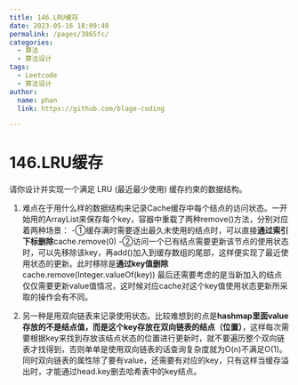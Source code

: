 ```yaml
---
title: 146.LRU缓存
date: 2023-05-16 18:09:40
permalink: /pages/3865fc/
categories: 
  - 算法
  - 算法设计
tags: 
  - Leetcode
  - 算法设计
author: 
  name: phan
  link: https://github.com/blage-coding

---
```

# 146.LRU缓存

请你设计并实现一个满足  LRU (最近最少使用) 缓存约束的数据结构。

1. 难点在于用什么样的数据结构来记录Cache缓存中每个结点的访问状态。一开始用的ArrayList来保存每个key，容器中重载了两种remove()方法，分别对应着两种场景：
   -①缓存满时需要逐出最久未使用的结点时，可以直接**通过索引下标删除**cache.remove(0)
   -②访问一个已有结点需要更新该节点的使用状态时，可以先移除该key，再add()加入到缓存数组的尾部，这样便实现了最近使用状态的更新。此时移除是**通过key值删除**cache.remove(Integer.valueOf(key))
   最后还需要考虑的是当新加入的结点仅仅需要更新value值情况，这时候对应cache对这个key值使用状态更新所采取的操作会有不同。

2. 另一种是用双向链表来记录使用状态。比较难想到的点是**hashmap里面value存放的不是结点值，而是这个key存放在双向链表的结点（位置）**，这样每次需要根据key来找到存放该结点状态的位置进行更新时，就不要遍历整个双向链表才找得到，否则单单是使用双向链表的话查询复杂度就为O(n)不满足O(1)。同时双向链表的属性除了要有value，还需要有对应的key，只有这样当缓存溢出时，才能通过head.key删去哈希表中的key结点。